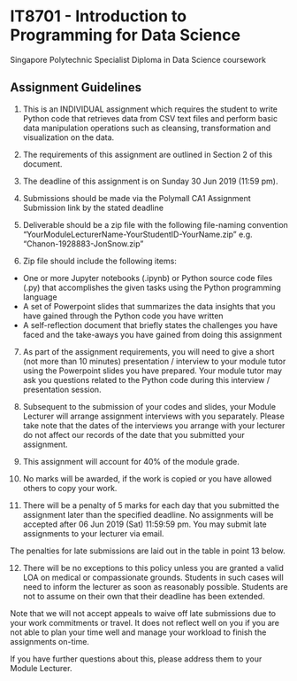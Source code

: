 # IT8701 - Introduction to Programming for Data Science
Singapore Polytechnic Specialist Diploma in Data Science coursework

## Assignment Guidelines

1. This is an INDIVIDUAL assignment which requires the student to write Python code that retrieves data from CSV text files and perform basic data manipulation operations such as cleansing, transformation and visualization on the data.

2.	The requirements of this assignment are outlined in Section 2 of this document.

3.	The deadline of this assignment is on Sunday 30 Jun 2019 (11:59 pm).

4.	Submissions should be made via the Polymall CA1 Assignment Submission link by the stated deadline

5.	Deliverable should be a zip file with the following file-naming convention 
“YourModuleLecturerName-YourStudentID-YourName.zip” 
e.g. “Chanon-1928883-JonSnow.zip”

6.	Zip file should include the following items:

- One or more Jupyter notebooks (.ipynb) or Python source code files (.py) that accomplishes the given tasks using the Python programming language
- A set of Powerpoint slides that summarizes the data insights that you have gained through the Python code you have written
- A self-reflection document that briefly states the challenges you have faced and the take-aways you have gained from doing this assignment

7. As part of the assignment requirements, you will need to give a short (not more than 10 minutes) presentation / interview to your module tutor using the Powerpoint slides you have prepared.  Your module tutor may ask you questions related to the Python code during this interview / presentation session.

8.	Subsequent to the submission of your codes and slides, your Module Lecturer will arrange assignment interviews with you separately. Please take note that the dates of the interviews you arrange with your lecturer do not affect our records of the date that you submitted your assignment.

9.	This assignment will account for 40% of the module grade.

10.	No marks will be awarded, if the work is copied or you have allowed others to copy your work.


11.	There will be a penalty of 5 marks for each day that you submitted the assignment later than the specified deadline. No assignments will be accepted after 06 Jun 2019 (Sat) 11:59:59 pm. You may submit late assignments to your lecturer via email.

The penalties for late submissions are laid out in the table in point 13 below.

12.	There will be no exceptions to this policy unless you are granted  a valid LOA on medical or compassionate grounds.  Students in such cases will need to inform the lecturer as soon as reasonably possible.  Students are not to assume on their own that their deadline has been extended.

Note that we will not accept appeals to waive off late submissions due to your work commitments or travel.  It does not reflect well on you if you are not able to plan your time well and manage your workload to finish the assignments on-time.

If you have further questions about this, please address them to your Module Lecturer.
